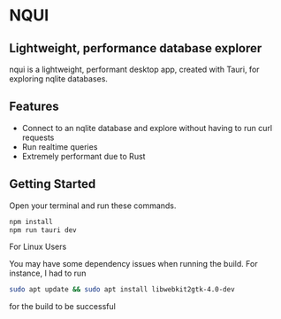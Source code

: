# NQUI
## Lightweight, performance database explorer


nqui is a lightweight, performant desktop app, created with Tauri, for exploring nqlite databases.

## Features

- Connect to an nqlite database and explore without having to run curl requests
- Run realtime queries
- Extremely performant due to Rust

## Getting Started

Open your terminal and run these commands.

```sh
npm install
npm run tauri dev
```
For Linux Users

You may have some dependency issues when running the build.
For instance, I had to run 
```sh
sudo apt update && sudo apt install libwebkit2gtk-4.0-dev
```
for the build to be successful

